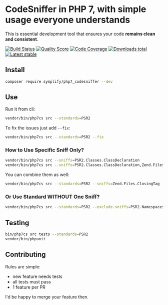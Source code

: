 # CodeSniffer in PHP 7, with simple usage everyone understands

This is essential development tool that ensures your code **remains clean and consistent**.

[![Build Status](https://img.shields.io/travis/Symplify/PHP7_CodeSniffer.svg?style=flat-square)](https://travis-ci.org/Symplify/PHP7_CodeSniffer)
[![Quality Score](https://img.shields.io/scrutinizer/g/Symplify/PHP7_CodeSniffer.svg?style=flat-square)](https://scrutinizer-ci.com/g/Symplify/PHP7_CodeSniffer)
[![Code Coverage](https://img.shields.io/scrutinizer/coverage/g/Symplify/PHP7_CodeSniffer.svg?style=flat-square)](https://scrutinizer-ci.com/g/Symplify/PHP7_CodeSniffer)
[![Downloads total](https://img.shields.io/packagist/dt/symplify/php7_codesniffer.svg?style=flat-square)](https://packagist.org/packages/symplify/php7_codesniffer)
[![Latest stable](https://img.shields.io/packagist/v/symplify/php7_codesniffer.svg?style=flat-square)](https://packagist.org/packages/symplify/php7_codesniffer)


## Install

```bash
composer require symplify/php7_codesniffer --dev
```

## Use

Run it from cli:

```bash
vendor/bin/php7cs src --standards=PSR2
```

To fix the issues just add `--fix`:

```bash
vendor/bin/php7cs src --standards=PSR2 --fix
```

### How to Use Specific Sniff Only?

```bash
vendor/bin/php7cs src --sniffs=PSR2.Classes.ClassDeclaration
vendor/bin/php7cs src --sniffs=PSR2.Classes.ClassDeclaration,Zend.Files.ClosingTag
```

You can combine them as well:

```bash
vendor/bin/php7cs src --standards=PSR2 --sniffs=Zend.Files.ClosingTag
```

### Or Use Standard WITHOUT One Sniff?

```bash
vendor/bin/php7cs src --standards=PSR2 --exclude-sniffs=PSR2.Namespaces.UseDeclaration
```

## Testing

```bash
bin/php7cs src tests --standards=PSR2
vendor/bin/phpunit
```


## Contributing

Rules are simple:

- new feature needs tests
- all tests must pass
- 1 feature per PR

I'd be happy to merge your feature then.
